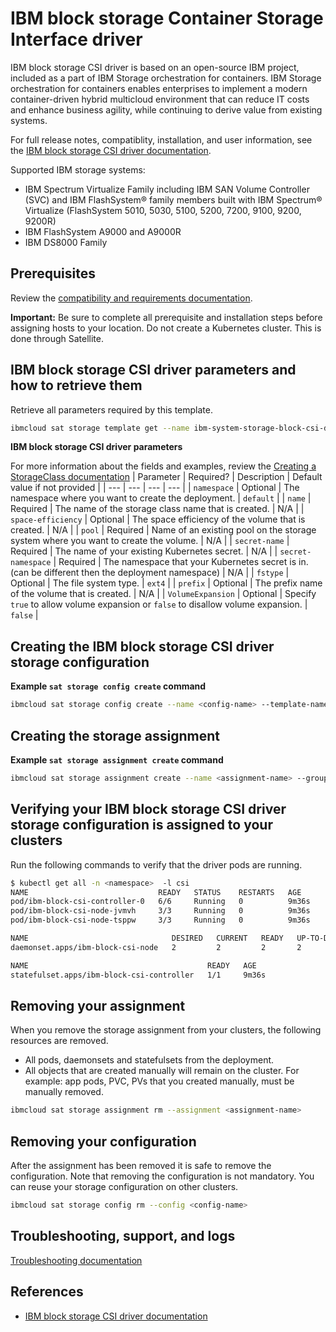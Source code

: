 # IBM block storage Container Storage Interface driver

IBM block storage CSI driver is based on an open-source IBM project, included as a part of IBM Storage orchestration for containers. IBM Storage orchestration for containers enables enterprises to implement a modern container-driven hybrid multicloud environment that can reduce IT costs and enhance business agility, while continuing to derive value from existing systems.

For full release notes, compatiblity, installation, and user information, see the [IBM block storage CSI driver documentation](https://www.ibm.com/docs/en/blockstg-csi-driver/1.5.0).

Supported IBM storage systems:
  - IBM Spectrum Virtualize Family including IBM SAN Volume Controller (SVC) and IBM FlashSystem® family members built with IBM Spectrum® Virtualize (FlashSystem 5010, 5030, 5100, 5200, 7200, 9100, 9200, 9200R)
  - IBM FlashSystem A9000 and A9000R
  - IBM DS8000 Family
  
## Prerequisites

Review the [compatibility and requirements documentation](https://www.ibm.com/docs/en/blockstg-csi-driver/1.5.0?topic=installation-compatibility-requirements). 

**Important:** Be sure to complete all prerequisite and installation steps before assigning hosts to your location. Do not create a Kubernetes cluster. This is done through Satellite.

## IBM block storage CSI driver parameters and how to retrieve them
Retrieve all parameters required by this template.

```sh
ibmcloud sat storage template get --name ibm-system-storage-block-csi-driver --version 1.5.0
```

 **IBM block storage CSI driver parameters**
 
 For more information about the fields and examples, review the [Creating a StorageClass documentation](https://www.ibm.com/docs/en/blockstg-csi-driver/1.5.0?topic=configuration-creating-storageclass)
| Parameter | Required? | Description | Default value if not provided |
| --- | --- | --- | --- |
| `namespace` | Optional | The namespace where you want to create the deployment. | `default` |
| `name` | Required | The name of the storage class name that is created. | N/A |
| `space-efficiency` | Optional | The space efficiency of the volume that is created. | N/A |
| `pool` | Required | Name of an existing pool on the storage system where you want to create the volume. | N/A |
| `secret-name` | Required | The name of your existing Kubernetes secret. | N/A |
| `secret-namespace` | Required | The namespace that your Kubernetes secret is in. (can be different then the deployment namespace) | N/A |
| `fstype` | Optional | The file system type. | `ext4` |
| `prefix` | Optional | The prefix name of the volume that is created. | N/A |
| `VolumeExpansion` | Optional |  Specify `true` to allow volume expansion or `false` to disallow volume expansion. | `false` |


## Creating the IBM block storage CSI driver storage configuration

**Example `sat storage config create` command**

```sh
ibmcloud sat storage config create --name <config-name> --template-name ibm-system-storage-block-csi-driver --template-version 1.5.0 -p "namespace=<namespace>" -p "name=<sc-name>" -p "space-efficiency=<space-efficiency>" -p "pool=<pool>" -p "secret-name=<secret-name>" -p "secret-namespace=<secret-namespace>" -p "fstype=<fstype>" -p "prefix=<prefix>" -p "VolumeExpansion=<VolumeExpansion>"

```

## Creating the storage assignment

**Example `sat storage assignment create` command**

```sh
ibmcloud sat storage assignment create --name <assignment-name> --group <cluster-group-name> --config <config-name>
```

## Verifying your IBM block storage CSI driver storage configuration is assigned to your clusters

Run the following commands to verify that the driver pods are running.

```bash
$ kubectl get all -n <namespace>  -l csi
NAME                             READY   STATUS    RESTARTS   AGE
pod/ibm-block-csi-controller-0   6/6     Running   0          9m36s
pod/ibm-block-csi-node-jvmvh     3/3     Running   0          9m36s
pod/ibm-block-csi-node-tsppw     3/3     Running   0          9m36s

NAME                                DESIRED   CURRENT   READY   UP-TO-DATE   AVAILABLE   NODE SELECTOR   AGE
daemonset.apps/ibm-block-csi-node   2         2         2       2            2           <none>          9m36s

NAME                                        READY   AGE
statefulset.apps/ibm-block-csi-controller   1/1     9m36s
```
## Removing your assignment

When you remove the storage assignment from your clusters, the following resources are removed.
 - All pods, daemonsets and statefulsets from the deployment.
 - All objects that are created manually will remain on the cluster. For example: app pods, PVC, PVs that you created manually, must be manually removed.
  
```sh
ibmcloud sat storage assignment rm --assignment <assignment-name>
```

## Removing your configuration

After the assignment has been removed it is safe to remove the configuration.
Note that removing the configuration is not mandatory. You can reuse your storage configuration on other clusters.
```sh
ibmcloud sat storage config rm --config <config-name>
```

## Troubleshooting, support, and logs

[Troubleshooting documentation](https://www.ibm.com/docs/en/blockstg-csi-driver/1.5.0?topic=welcome-troubleshooting)

## References

- [IBM block storage CSI driver documentation](https://www.ibm.com/docs/en/blockstg-csi-driver)